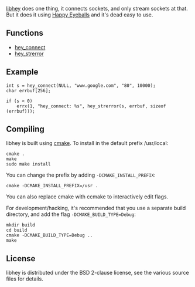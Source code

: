 
[libhey][] does one thing, it connects sockets, and only stream sockets at that.
But it does it using [Happy Eyeballs][] and it's dead easy to use.

## Functions

* [hey_connect][]
* [hey_strerror][]

## Example

    int s = hey_connect(NULL, "www.google.com", "80", 10000);
    char errbuf[256];
    
    if (s < 0)
        errx(1, "hey_connect: %s", hey_strerror(s, errbuf, sizeof (errbuf)));

## Compiling

libhey is built using [cmake][]. To install in the default prefix /usr/local:

    cmake .
    make
    sudo make install

You can change the prefix by adding `-DCMAKE_INSTALL_PREFIX`:

    cmake -DCMAKE_INSTALL_PREFIX=/usr .

You can also replace cmake with ccmake to interactively edit flags.

For development/hacking, it's recommended that you use a separate build
directory, and add the flag `-DCMAKE_BUILD_TYPE=Debug`:

    mkdir build
    cd build
    cmake -DCMAKE_BUILD_TYPE=Debug ..
    make

  [libhey]: http://www.libhey.org
  [hey_connect]: doc/hey_connect.3.ronn.md
  [hey_strerror]: doc/hey_strerror.3.ronn.md
  [Happy Eyeballs]: http://tools.ietf.org/html/rfc6555
  [cmake]: http://www.cmake.org

## License

libhey is distributed under the BSD 2-clause license, see the various source
files for details.
